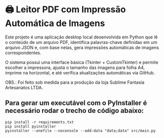 # 🖨️ Leitor PDF com Impressão Automática de Imagens

Este projeto é uma aplicação desktop local desenvolvida em Python que lê o conteúdo de um arquivo PDF, identifica palavras-chave definidas em um arquivo JSON e, com base nelas, gera impressões automáticas de imagens correspondentes.

O sistema possui uma interface básica (Tkinter + CustomTkinter) e permite escolher a impressora, ajusta o tamanho das imagens para folha A4, imprime na horizontal, e até verifica atualizações automáticas via GitHub.

OBS.: Foi feito sob medida para a produção da loja Sublime Fantasia Artesanatos LTDA.

## Para gerar um executável com o PyInstaller é necessário rodar o trecho de código abaixo:
    pip install -r requirements.txt
    pip install pyinstaller
    pyinstaller --onefile --noconsole --add-data "data;data" src/main.py


